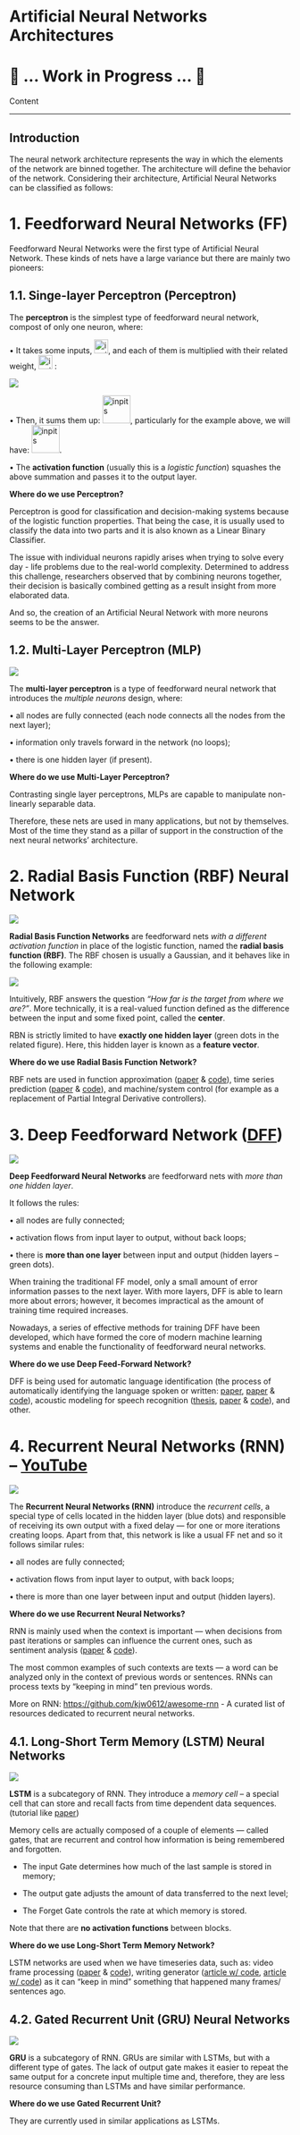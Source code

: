 # Artificial Neural Networks Architectures

# :construction: ... Work in Progress ... :construction:

Content


--------------------

## Introduction

The neural network architecture represents the way in which the elements of the network are binned together. The architecture will define the behavior of the network. Considering their architecture, Artificial Neural Networks can be classified as follows:

# 1.	Feedforward Neural Networks (FF)

Feedforward Neural Networks were the first type of Artificial Neural Network. These kinds of nets have a large variance but there are mainly two pioneers:

## 1.1.	Singe-layer Perceptron (Perceptron)

The **perceptron** is the simplest type of feedforward neural network, compost of only one neuron, where:  

•	It takes some inputs, <img src="https://github.com/laviniaflorentina/Tutorials/blob/master/images/xi.png" alt="inpits" width="25" height="25">, and each of them is multiplied with their related weight, <img src="https://github.com/laviniaflorentina/Tutorials/blob/master/images/wi.png" alt="inpits" width="25" height="25"> :

![](https://github.com/laviniaflorentina/Tutorials/blob/master/images/ann3.png)

•		Then, it sums them up: <img src="https://github.com/laviniaflorentina/Tutorials/blob/master/images/sum_n.png" alt="inpits" width="50" height="50">, particularly for the example above, we will have: <img src="https://github.com/laviniaflorentina/Tutorials/blob/master/images/sum_5.png" alt="inpits" width="50" height="50">.

•	The **activation function** (usually this is a _logistic function_) squashes the above summation and passes it to the output layer.

**Where do we use Perceptron?**

Perceptron is good for classification and decision-making systems because of the logistic function properties. That being the case, it is usually used to classify the data into two parts and it is also known as a Linear Binary Classifier. 

The issue with individual neurons rapidly arises when trying to solve every day - life problems due to the real-world complexity. Determined to address this challenge, researchers observed that by combining neurons together, their decision is basically combined getting as a result insight from more elaborated data. 

And so, the creation of an Artificial Neural Network with more neurons seems to be the answer.

## 1.2.	Multi-Layer Perceptron (MLP)

![](https://github.com/laviniaflorentina/Tutorials/blob/master/images/ann4.png)

The **multi-layer perceptron** is a type of feedforward neural network that introduces the _multiple neurons_ design, where:

•	 all nodes are fully connected (each node connects all the nodes from the next layer);

•	 information only travels forward in the network (no loops);

•	 there is one hidden layer (if present).

**Where do we use Multi-Layer Perceptron?**

Contrasting single layer perceptrons, MLPs are capable to manipulate non-linearly separable data. 

Therefore, these nets are used in many applications, but not by themselves. Most of the time they stand as a pillar of support in the construction of the next neural networks’ architecture. 

# 2.	Radial Basis Function (RBF) Neural Network 

![](https://github.com/laviniaflorentina/Tutorials/blob/master/images/ann5.png)

**Radial Basis Function Networks** are feedforward nets _with a different activation function_ in place of the logistic function, named the **radial basis function (RBF)**. The RBF chosen is usually a Gaussian, and it behaves like in the following example: 

![](https://www.digitalvidya.com/wp-content/uploads/2019/01/Image-3.gif) 

Intuitively, RBF answers the question _“How far is the target from where we are?”_. More technically, it is a real-valued function defined as the difference between the input and some fixed point, called the **center**.

RBN is strictly limited to have **exactly one hidden layer** (green dots in the related figure). Here, this hidden layer is known as a **feature vector**.

**Where do we use Radial Basis Function Network?**

RBF nets are used in function approximation ([paper]() & [code]()), time series prediction ([paper]() & [code]()), and machine/system control (for example as a replacement of Partial Integral Derivative controllers). 

# 3.	Deep Feedforward Network ([DFF]())

![](https://github.com/laviniaflorentina/Tutorials/blob/master/images/ann6.png)

**Deep Feedforward Neural Networks** are feedforward nets with _more than one hidden layer_.

It follows the rules:

•	 all nodes are fully connected;

•	 activation flows from input layer to output, without back loops;

•	 there is **more than one layer** between input and output (hidden layers – green dots).

When training the traditional FF model, only a small amount of error information passes to the next layer. With more layers, DFF is able to learn more about errors; however, it becomes impractical as the amount of training time required increases.

Nowadays, a series of effective methods for training DFF have been developed, which have formed the core of modern machine learning systems and enable the functionality of feedforward neural networks.

**Where do we use Deep Feed-Forward Network?**

DFF is being used for automatic language identification (the process of automatically identifying the language spoken or written: [paper](), [paper]() & [code]()), acoustic modeling for speech recognition ([thesis](), [paper]() & [code]()), and other.

# 4.	Recurrent Neural Networks (RNN) – [YouTube]() 

![](https://github.com/laviniaflorentina/Tutorials/blob/master/images/ann7.png)

The **Recurrent Neural Networks (RNN)** introduce the _recurrent cells_, a special type of cells located in the hidden layer (blue dots) and responsible of receiving its own output with a fixed delay — for one or more iterations creating loops. Apart from that, this network is like a usual FF net and so it follows similar rules:

•	 all nodes are fully connected;

•	 activation flows from input layer to output, with back loops;

•	 there is more than one layer between input and output (hidden layers).

**Where do we use Recurrent Neural Networks?**

RNN is mainly used when the context is important — when decisions from past iterations or samples can influence the current ones, such as sentiment analysis ([paper]() & [code]()).

The most common examples of such contexts are texts — a word can be analyzed only in the context of previous words or sentences. RNNs can process texts by “keeping in mind” ten previous words.

More on RNN: https://github.com/kjw0612/awesome-rnn - A curated list of resources dedicated to recurrent neural networks.

## 4.1.	Long-Short Term Memory (LSTM) Neural Networks

![](https://github.com/laviniaflorentina/Tutorials/blob/master/images/ann8.png)

**LSTM** is a subcategory of RNN. They introduce a _memory cell_ – a special cell that can store and recall facts from time dependent data sequences. (tutorial like [paper]())

Memory cells are actually composed of a couple of elements — called gates, that are recurrent and control how information is being remembered and forgotten. 

-	The input Gate determines how much of the last sample is stored in memory; 

-	The output gate adjusts the amount of data transferred to the next level; 

-	The Forget Gate controls the rate at which memory is stored.

Note that there are **no activation functions** between blocks.

**Where do we use Long-Short Term Memory Network?**

LSTM networks are used when we have timeseries data, such as: video frame processing ([paper]() & [code]()), writing generator ([article w/ code](), [article w/ code]()) as it can “keep in mind” something that happened many frames/ sentences ago. 

## 4.2.	Gated Recurrent Unit (GRU) Neural Networks

![](https://github.com/laviniaflorentina/Tutorials/blob/master/images/ann9.png)

**GRU** is a subcategory of RNN. GRUs are similar with LSTMs, but with a different type of gates. The lack of output gate makes it easier to repeat the same output for a concrete input multiple time and, therefore, they are less resource consuming than LSTMs and have similar performance.

**Where do we use Gated Recurrent Unit?**

They are currently used in similar applications as LSTMs.

